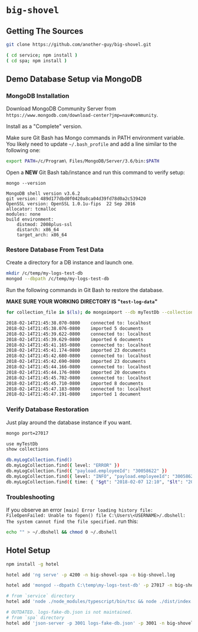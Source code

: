 # `big-shovel`

## Getting The Sources

```sh
git clone https://github.com/another-guy/big-shovel.git

( cd service; npm install )
( cd spa; npm install )
```

## Demo Database Setup via MongoDB

### MongoDB Installation

Download MongoDB Community Server from `https://www.mongodb.com/download-center?jmp=nav#community`.

Install as a "Complete" version.

Make sure Git Bash has Mongo commands in PATH environment variable.
You likely need to update `~/.bash_profile` and add a line similar to the following one:

```sh
export PATH=/c/Program\ Files/MongoDB/Server/3.6/bin:$PATH
```

Open a **NEW** Git Bash tab/instance and run this command to verify setup:

```
mongo --version

MongoDB shell version v3.6.2
git version: 489d177dbd0f0420a8ca04d39fd78d0a2c539420
OpenSSL version: OpenSSL 1.0.1u-fips  22 Sep 2016
allocator: tcmalloc
modules: none
build environment:
    distmod: 2008plus-ssl
    distarch: x86_64
    target_arch: x86_64
```

### Restore Database From Test Data

Create a directory for a DB instance and launch one.

```sh
mkdir /c/temp/my-logs-test-db
mongod --dbpath /c/temp/my-logs-test-db
```

Run the following commands in Git Bash to restore the database.

**MAKE SURE YOUR WORKING DIRECTORY IS "`test-log-data`"**

```sh
for collection_file in $(ls); do mongoimport --db myTestDb --collection myLogCollection --file ${collection_file}; done

2018-02-14T21:45:38.070-0800    connected to: localhost
2018-02-14T21:45:38.076-0800    imported 5 documents
2018-02-14T21:45:39.622-0800    connected to: localhost
2018-02-14T21:45:39.629-0800    imported 6 documents
2018-02-14T21:45:41.165-0800    connected to: localhost
2018-02-14T21:45:41.174-0800    imported 23 documents
2018-02-14T21:45:42.680-0800    connected to: localhost
2018-02-14T21:45:42.690-0800    imported 23 documents
2018-02-14T21:45:44.166-0800    connected to: localhost
2018-02-14T21:45:44.176-0800    imported 20 documents
2018-02-14T21:45:45.702-0800    connected to: localhost
2018-02-14T21:45:45.710-0800    imported 8 documents
2018-02-14T21:45:47.183-0800    connected to: localhost
2018-02-14T21:45:47.191-0800    imported 1 document
```

### Verify Database Restoration

Just play around the database instance if you want.

```sh
mongo port=27017

use myTestDb
show collections

db.myLogCollection.find()
db.myLogCollection.find({ level: "ERROR" })
db.myLogCollection.find({ "payload.employeeId": "30058622" })
db.myLogCollection.find({ level: "INFO", "payload.employeeId": "30058622" })
db.myLogCollection.find({ time: { "$gt": "2018-02-07 12:10", "$lt": "2018-02-07 12:30" } })
```

### Troubleshooting

If you observe an error `[main] Error loading history file: FileOpenFailed: Unable to fopen() file C:\Users\<USERNAME>/.dbshell: The system cannot find the file specified.` run this:

```sh
echo "" > ~/.dbshell && chmod 0 ~/.dbshell
```

## Hotel Setup

```sh
npm install -g hotel

hotel add 'ng serve' -p 4200 -n big-shovel-spa -o big-shovel.log

hotel add 'mongod --dbpath C:\temp\my-logs-test-db' -p 27017 -n big-shovel-mongo -o big-shovel-mongo.log

# from `service` directory
hotel add 'node ./node_modules/typescript/bin/tsc && node ./dist/index.js -p 3003' -p 3003 -n big-shovel-service -o big-shovel-service.log

# OUTDATED. logs-fake-db.json is not maintained.
# from `spa` directory
hotel add 'json-server -p 3001 logs-fake-db.json' -p 3001 -n big-shovel-fake-db -o big-shovel-fake-db.log
```